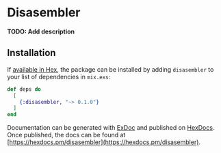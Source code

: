 # Disasembler

**TODO: Add description**

## Installation

If [available in Hex](https://hex.pm/docs/publish), the package can be installed
by adding `disasembler` to your list of dependencies in `mix.exs`:

```elixir
def deps do
  [
    {:disasembler, "~> 0.1.0"}
  ]
end
```

Documentation can be generated with [ExDoc](https://github.com/elixir-lang/ex_doc)
and published on [HexDocs](https://hexdocs.pm). Once published, the docs can
be found at [https://hexdocs.pm/disasembler](https://hexdocs.pm/disasembler).

